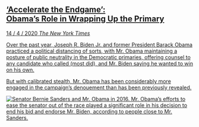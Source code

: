 <a class='link' href='https://archive.is/N3lzB'>
<article>

## ‘Accelerate the Endgame’: <br> Obama’s Role in Wrapping Up the Primary

<time datetime=2020-04-14>14 / 4 / 2020</time>
_The New York Times_

Over the past year, Joseph R. Biden Jr. and former President Barack Obama
practiced a political distancing of sorts, with Mr. Obama maintaining a posture
of public neutrality in the Democratic primaries, offering counsel to any
candidate who called (most did), and Mr. Biden saying he wanted to win on his
own.

But with calibrated stealth, Mr. Obama has been considerably more engaged in
the campaign’s denouement than has been previously revealed.

![Senator Bernie Sanders and Mr. Obama in 2016. Mr. Obama’s efforts to ease the senator out of the race played a significant role in his decision to end his bid and endorse Mr. Biden, according to people close to Mr. Sanders.](obama-sanders.jpg 'Obama & Sanders')

</article>
</a>
